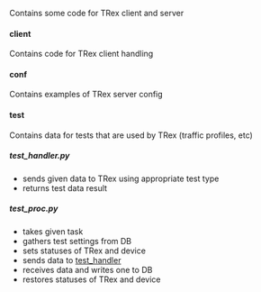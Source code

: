 Contains some code for TRex client and server

#### client
Contains code for TRex client handling

#### conf
Contains examples of TRex server config

#### test
Contains data for tests that are used by TRex (traffic profiles, etc)

##### test_handler.py

* sends given data to TRex using appropriate test type
* returns test data result

##### test_proc.py

* takes given task
* gathers test settings from DB
* sets statuses of TRex and device
* sends data to [test_handler](#test_handler)
* receives data and writes one to DB
* restores statuses of TRex and device
